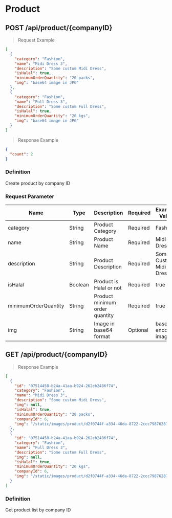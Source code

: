 # Product

## POST /api/product/{companyID}

> Request Example

```json
[
  {
    "category": "Fashion",
    "name": "Midi Dress 3",
    "description": "Some custom Midi Dress",
    "isHalal": true,
    "minimumOrderQuantity": "20 packs",
    "img": "base64 image in JPG"
  },
  {
    "category": "Fashion",
    "name": "Full Dress 3",
    "description": "Some custom Full Dress",
    "isHalal": true,
    "minimumOrderQuantity": "20 kgs",
    "img": "base64 image in JPG"
  }
]
```

> Response Example

```json
{
  "count": 2
}
```

### Definition

Create product by company ID

### Request Parameter

| Name                 | Type    | Description                    | Required | Example Value          |
| -------------------- | ------- | ------------------------------ | -------- | ---------------------- |
| category             | String  | Product Category               | Required | Fashion                |
| name                 | String  | Product Name                   | Required | Midi Dress             |
| description          | String  | Product Description            | Required | Some Custom Midi Dress |
| isHalal              | Boolean | Product is Halal or not        | Required | true                   |
| minimumOrderQuantity | String  | Product minimum order quantity | Required | true                   |
| img                  | String  | Image in base64 format         | Optional | base64 encoded image   |

## GET /api/product/{companyID}

> Response Example

```json
[
  {
    "id": "07514458-b24a-41aa-b924-262eb2486f74",
    "category": "Fashion",
    "name": "Midi Dress 3",
    "description": "Some custom Midi Dress",
    "img": null,
    "isHalal": true,
    "minimumOrderQuantity": "20 packs",
    "companyId": 6,
    "img": "/static/images/product/d2f0744f-a334-46da-8722-2ccc79876287.jpg"
  },
  {
    "id": "07514458-b24a-41aa-b924-262eb2486f74",
    "category": "Fashion",
    "name": "Full Dress 3",
    "description": "Some custom Full Dress",
    "img": null,
    "isHalal": true,
    "minimumOrderQuantity": "20 kgs",
    "companyId": 6,
    "img": "/static/images/product/d2f0744f-a334-46da-8722-2ccc79876287.jpg"
  }
]
```

### Definition

Get product list by company ID
